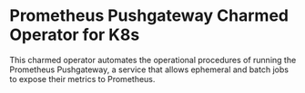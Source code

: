 # Prometheus Pushgateway Charmed Operator for K8s

This charmed operator automates the operational procedures of running the Prometheus Pushgateway, a service that allows ephemeral and batch jobs to expose their metrics to Prometheus.
